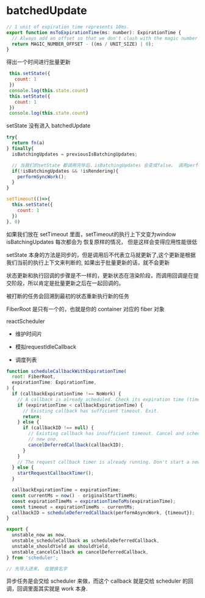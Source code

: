 # batchedUpdate

```js
// 1 unit of expiration time represents 10ms.
export function msToExpirationTime(ms: number): ExpirationTime {
  // Always add an offset so that we don't clash with the magic number for NoWork.
  return MAGIC_NUMBER_OFFSET - ((ms / UNIT_SIZE) | 0);
}
```

  得出一个时间进行批量更新

```js
 this.setState({
   count: 1
 })
 console.log(this.state.count)
 this.setState({
   count: 1
 })
 console.log(this.state.count)

```

setState 没有进入 batchedUpdate


```js
try{
  return fn(a)
} finally{
  isBatchingUpdates = previousIsBatchingUpdates;

  // 当我们的setState 都调用完毕后，isBatchingUpdates 会变成false。 调用performSyncWork
  if(!isBatchingUpdates && !isRendering){
    performSyncWork();
  }
}
```

```js
setTimeout(()=>{
  this.setState({
    count: 1
  })
}, 0)

```

如果我们放在 setTimeout 里面，setTimeout的执行上下文变为window isBatchingUpdates 每次都会为 恢复原样的情况， 但是这样会变得应用性能很低

setState 本身的方法是同步的，但是调用后不代表立马就更新了,这个更新是根据我们当前的执行上下文来判断的, 如果出于批量更新的话，就不会更新

状态更新和执行回调的步骤是不一样的，更新状态在渲染阶段，而调用回调是在提交阶段，所以肯定是批量更新之后在一起回调的。

被打断的任务会回溯到最初的状态重新执行新的任务

FiberRoot 是只有一个的，也就是你的 container 对应的 fiber 对象

reactScheduler

* 维护时间片

* 模拟requestIdleCallback

* 调度列表

```js
function scheduleCallbackWithExpirationTime(
  root: FiberRoot,
  expirationTime: ExpirationTime,
) {
  if (callbackExpirationTime !== NoWork) {
    // A callback is already scheduled. Check its expiration time (timeout).
    if (expirationTime < callbackExpirationTime) {
      // Existing callback has sufficient timeout. Exit.
      return;
    } else {
      if (callbackID !== null) {
        // Existing callback has insufficient timeout. Cancel and schedule a
        // new one.
        cancelDeferredCallback(callbackID);
      }
    }
    // The request callback timer is already running. Don't start a new one.
  } else {
    startRequestCallbackTimer();
  }

  callbackExpirationTime = expirationTime;
  const currentMs = now() - originalStartTimeMs;
  const expirationTimeMs = expirationTimeToMs(expirationTime);
  const timeout = expirationTimeMs - currentMs;
  callbackID = scheduleDeferredCallback(performAsyncWork, {timeout});
}
```


```js
export {
  unstable_now as now,
  unstable_scheduleCallback as scheduleDeferredCallback,
  unstable_shouldYield as shouldYield,
  unstable_cancelCallback as cancelDeferredCallback,
} from 'scheduler';

// 先导入进来， 在替换名字
```

异步任务是会交给 scheduler 来做，而这个 callback 就是交给 scheduler 的回调，回调里面其实就是 work 本身.
